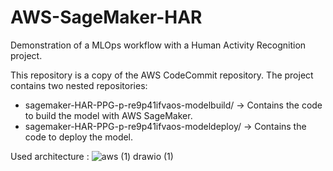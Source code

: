# AWS-SageMaker-HAR
Demonstration of a MLOps workflow with a Human Activity Recognition project. 

This repository is a copy of the AWS CodeCommit repository. The project contains two nested repositories: 
* sagemaker-HAR-PPG-p-re9p41ifvaos-modelbuild/ -> Contains the code to build the model with AWS SageMaker.
* sagemaker-HAR-PPG-p-re9p41ifvaos-modeldeploy/ -> Contains the code to deploy the model.

Used architecture : 
![aws (1) drawio (1)](https://user-images.githubusercontent.com/15814181/151936874-7f8720de-d436-4761-a04c-d5121667d9bd.png)
